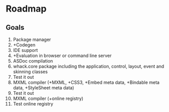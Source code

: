 # Roadmap

## Goals

1. Package manager
2. +Codegen
3. IDE support
4. +Evaluation in browser or command line server
5. ASDoc compilation
6. whack.core package including the application, control, layout, event and skinning classes
7. Test it out
8. MXML compiler (+MXML, +CSS3, +Embed meta data, +Bindable meta data, +StyleSheet meta data)
9. Test it out
10. MXML compiler (+online registry)
11. Test online registry